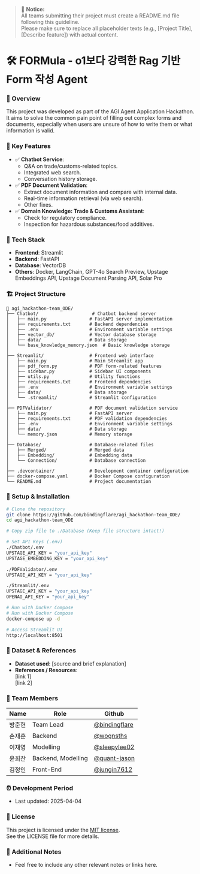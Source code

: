> 📢 **Notice:**  
> All teams submitting their project must create a README.md file following this guideline.  
> Please make sure to replace all placeholder texts (e.g., [Project Title], [Describe feature]) with actual content.

# 🛠️ FORMula - o1보다 강력한 Rag 기반 Form 작성 Agent

### 📌 Overview
This project was developed as part of the AGI Agent Application Hackathon. It aims to solve the common pain point of filling out complex forms and documents, especially when users are unsure of how to write them or what information is valid.

### 🚀 Key Features
- ✅ **Chatbot Service**:
   - Q&A on trade/customs-related topics.
   - Integrated web search.
   - Conversation history storage.
- ✅  **PDF Document Validation**:
   - Extract document information and compare with internal data.
   - Real-time information retrieval (via web search).
   - Other fixes.
- ✅ **Domain Knowledge: Trade & Customs Assistant**:
   - Check for regulatory compliance.
   - Inspection for hazardous substances/food additives.

### 🧩 Tech Stack
- **Frontend**: Streamlit
- **Backend**: FastAPI
- **Database**: VectorDB
- **Others**: Docker, LangChain, GPT-4o Search Preview, Upstage Embeddings API, Upstage Document Parsing API, Solar Pro

### 🏗️ Project Structure
```
📁 agi_hackathon-team_ODE/
├── Chatbot/                    # Chatbot backend server
│   ├── main.py                # FastAPI server implementation
│   ├── requirements.txt       # Backend dependencies
│   ├── .env                   # Environment variable settings
│   ├── vector_db/             # Vector database storage
│   ├── data/                  # Data storage
│   └── base_knowledge_memory.json  # Basic knowledge storage
│
├── Streamlit/                 # Frontend web interface
│   ├── main.py                # Main Streamlit app
│   ├── pdf_form.py            # PDF form-related features
│   ├── sidebar.py             # Sidebar UI components
│   ├── utils.py               # Utility functions
│   ├── requirements.txt       # Frontend dependencies
│   ├── .env                   # Environment variable settings
│   ├── data/                  # Data storage
│   └── .streamlit/            # Streamlit configuration
│
├── PDFValidator/              # PDF document validation service
│   ├── main.py                # FastAPI server
│   ├── requirements.txt       # PDF validation dependencies
│   ├── .env                   # Environment variable settings
│   ├── data/                  # Data storage
│   └── memory.json            # Memory storage
│
├── Database/                  # Database-related files
│   ├── Merged/                # Merged data
│   ├── Embedding/             # Embedding data
│   └── Connection/            # Database connection
│
├── .devcontainer/             # Development container configuration
├── docker-compose.yaml        # Docker Compose configuration
└── README.md                  # Project documentation
```

### 🔧 Setup & Installation

```bash
# Clone the repository
git clone https://github.com/bindingflare/agi_hackathon-team_ODE/
cd agi_hackathon-team_ODE
```

```bash
# Copy zip file to ./Database (Keep file structure intact!)
```

```bash
# Set API Keys (.env)
./Chatbot/.env
UPSTAGE_API_KEY = "your_api_key"
UPSTAGE_EMBEDDING_KEY = "your_api_key"

./PDFValidator/.env
UPSTAGE_API_KEY = "your_api_key"

./Streamlit/.env
UPSTAGE_API_KEY = "your_api_key"
OPENAI_API_KEY = "your_api_key"
```

```bash
# Run with Docker Compose
# Run with Docker Compose
docker-compose up -d
```

```bash
# Access Streamlit UI
http://localhost:8501
```

### 📁 Dataset & References
- **Dataset used**: [source and brief explanation]
- **References / Resources**:  
  [link 1]  
  [link 2]

### 🙌 Team Members

| Name   | Role   | Github                     |
|--------|--------|---------------------------|
| 방준현 | Team Lead  | [@bindingflare](https://github.com/bindingflare)         |
| 손재훈 | Backend    | [@wognsths](https://github.com/wognsths)   |
| 이재영 | Modelling  | [@sleepylee02](https://github.com/sleepylee02)   |
| 윤희찬 | Backend, Modelling    | [@quant-jason](https://github.com/quant-jason)   |
| 김정인 | Front-End    | [@jungin7612](https://github.com/jungin7612)   |

### ⏰ Development Period
- Last updated: 2025-04-04

### 📄 License
This project is licensed under the [MIT license](https://opensource.org/licenses/MIT).  
See the LICENSE file for more details.

### 💬 Additional Notes
- Feel free to include any other relevant notes or links here.


